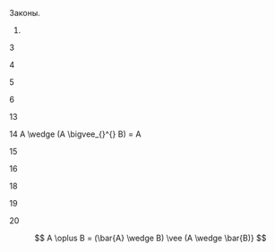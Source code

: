 Законы.

1.

3

4

5

6

13

14 A \wedge (A \bigvee_{}^{} B) = A

15

16

18

19

20

$$ A \oplus B = (\bar{A} \wedge  B) \vee (A \wedge  \bar{B)} $$

